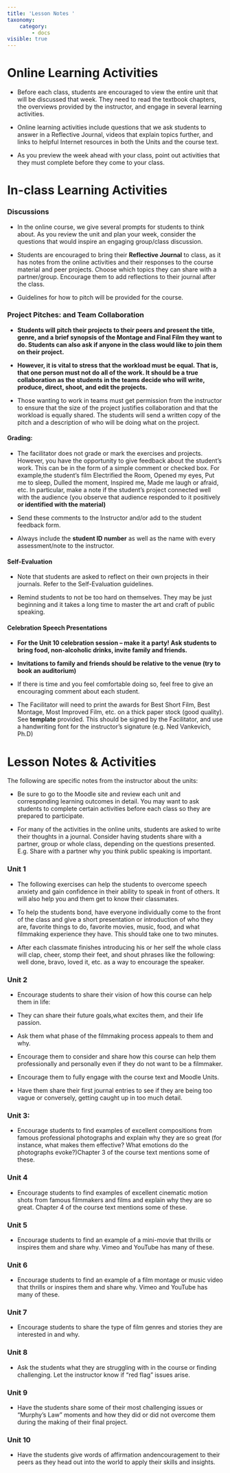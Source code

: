 ```yaml
---
title: 'Lesson Notes '
taxonomy:
    category:
        - docs
visible: true
---
```


# **Online Learning Activities**

  - Before each class, students are encouraged to view the entire unit that will be discussed that week. They need to read the textbook chapters, the overviews provided by the instructor, and engage in several learning activities.

  - Online learning activities include questions that we ask students to answer in a Reflective Journal, videos that explain topics further, and links to helpful Internet resources in both the Units and the course text.

  - As you preview the week ahead with your class, point out activities that they must complete before they come to your class.

# **In-class Learning Activities**

### Discussions

  - In the online course, we give several prompts for students to think about. As you review the unit and plan your week, consider the questions that would inspire an engaging group/class discussion.

  - Students are encouraged to bring their **Reflective Journal** to class, as it has notes from the online activities and their responses to the course material and peer projects. Choose which topics they can share with a partner/group. Encourage them to add reflections to their journal after the class.  

  - Guidelines for how to pitch will be provided for the course.

### Project Pitches: and Team Collaboration

  - **Students will pitch their projects to their peers and present the title, genre, and a brief synopsis of the Montage and Final Film they want to do. Students can also ask if anyone in the class would like to join them on their project.**

  - **However, it is vital to stress that the workload must be equal. That is, that one person must not do all of the work. It should be a true collaboration as the students in the teams decide who will write, produce, direct, shoot, and edit the projects.**

  - Those wanting to work in teams must get permission from the instructor to ensure that the size of the project justifies collaboration and that the workload is equally shared. The students will send a written copy of the pitch and a description of who will be doing what on the project.

#### Grading:

  - The facilitator does not grade or mark the exercises and projects. However, you have the opportunity to give feedback about the student’s work. This can be in the form of a simple comment or checked box. For example,the student’s film Electrified the Room, Opened my eyes, Put me to sleep, Dulled the moment, Inspired me, Made me laugh or afraid, etc. In particular, make a note if the student’s project connected well with the audience (you observe that audience responded to it positively **or identified with the material)**

  - Send these comments to the Instructor and/or add to the student feedback form.   

  - Always include the **student ID number** as well as the name with every assessment/note to the instructor.

#### Self-Evaluation

  - Note that students are asked to reflect on their own projects in their journals. Refer to the Self-Evaluation guidelines.

<!-- end list -->

  - Remind students to not be too hard on themselves. They may be just beginning and it takes a long time to master the art and craft of public speaking.

#### Celebration Speech Presentations

  - **For the Unit 10 celebration session – make it a party\! Ask students to bring food, non-alcoholic drinks, invite family and friends.**

  - **Invitations to family and friends should be relative to the venue (try to book an auditorium)**

  - If there is time and you feel comfortable doing so, feel free to give an encouraging comment about each student.

  - The Facilitator will need to print the awards for Best Short Film, Best Montage, Most Improved Film, etc. on a thick paper stock (good quality). See **template** provided. This should be signed by the Facilitator, and use a handwriting font for the instructor’s signature (e.g. Ned Vankevich, Ph.D)

# Lesson Notes & Activities

The following are specific notes from the instructor about the units:

  - Be sure to go to the Moodle site and review each unit and corresponding learning outcomes in detail. You may want to ask students to complete certain activities before each class so they are prepared to participate.

  - For many of the activities in the online units, students are asked to write their thoughts in a journal. Consider having students share with a partner, group or whole class, depending on the questions presented. E.g. Share with a partner why you think public speaking is important.

### Unit 1

  - The following exercises can help the students to overcome speech anxiety and gain confidence in their ability to speak in front of others. It will also help you and them get to know their classmates.

<!-- end list -->

  - To help the students bond, have everyone individually come to the front of the class and give a short presentation or introduction of who they are, favorite things to do, favorite movies, music, food, and what filmmaking experience they have. This should take one to two minutes.

  - After each classmate finishes introducing his or her self the whole class will clap, cheer, stomp their feet, and shout phrases like the following: well done, bravo, loved it, etc. as a way to encourage the speaker.

### Unit 2

  - Encourage students to share their vision of how this course can help them in life:

<!-- end list -->

  - They can share their future goals,what excites them, and their life passion.

  - Ask them what phase of the filmmaking process appeals to them and why.

  - Encourage them to consider and share how this course can help them professionally and personally even if they do not want to be a filmmaker.

  - Encourage them to fully engage with the course text and Moodle Units.

  - Have them share their first journal entries to see if they are being too vague or conversely, getting caught up in too much detail.

### Unit 3:

  - Encourage students to find examples of excellent compositions from famous professional photographs and explain why they are so great (for instance, what makes them effective? What emotions do the photographs evoke?)Chapter 3 of the course text mentions some of these.

### Unit 4

  - Encourage students to find examples of excellent cinematic motion shots from famous filmmakers and films and explain why they are so great. Chapter 4 of the course text mentions some of these.

### Unit 5

  - Encourage students to find an example of a mini-movie that thrills or inspires them and share why. Vimeo and YouTube has many of these.

### Unit 6

  - Encourage students to find an example of a film montage or music video that thrills or inspires them and share why. Vimeo and YouTube has many of these.

### Unit 7

  - Encourage students to share the type of film genres and stories they are interested in and why.

### Unit 8

  - Ask the students what they are struggling with in the course or finding challenging. Let the instructor know if “red flag” issues arise.

### Unit 9

  - Have the students share some of their most challenging issues or “Murphy’s Law” moments and how they did or did not overcome them during the making of their final project.

### Unit 10

  - Have the students give words of affirmation andencouragement to their peers as they head out into the world to apply their skills and insights.
